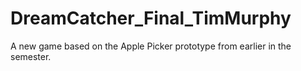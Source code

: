 # DreamCatcher_Final_TimMurphy
A new game based on the Apple Picker prototype from earlier in the semester.
